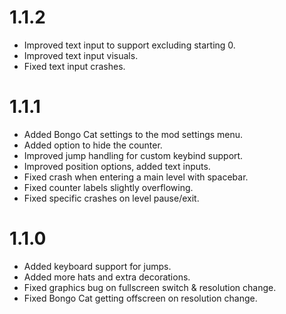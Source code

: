 # 1.1.2
- <cy>Improved</c> text input to support excluding starting 0.
- <cy>Improved</c> text input visuals.
- <cr>Fixed</c> text input crashes.

# 1.1.1
- <cg>Added</c> Bongo Cat settings to the mod settings menu.
- <cg>Added</c> option to hide the counter.
- <cy>Improved</c> jump handling for custom keybind support.
- <cy>Improved</c> position options, added text inputs.
- <cr>Fixed</c> crash when entering a main level with spacebar.
- <cr>Fixed</c> counter labels slightly overflowing.
- <cr>Fixed</c> specific crashes on level pause/exit.

# 1.1.0
- <cg>Added</c> keyboard support for jumps.
- <cg>Added</c> more hats and extra decorations.
- <cr>Fixed</c> graphics bug on fullscreen switch & resolution change.
- <cr>Fixed</c> Bongo Cat getting offscreen on resolution change.

